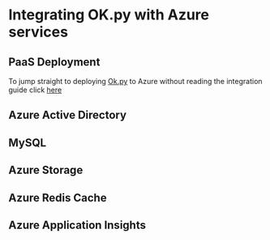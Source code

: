# Integrating OK.py with Azure services

## PaaS Deployment

To jump straight to deploying [Ok.py](http://www.okpy.org) to Azure without reading the integration guide click [here](./paas/)

## Azure Active Directory

## MySQL

## Azure Storage

## Azure Redis Cache

## Azure Application Insights